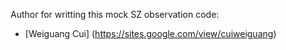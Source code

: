 
Author for writting this mock SZ observation code:
- [Weiguang Cui] (https://sites.google.com/view/cuiweiguang)
